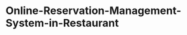 # Online-Reservation-Management-System-in-Restaurant
<img src="1.png"  alt="">
<img src="2.png"  alt="">
<img src="3.png"  alt="">
<img src="4.png"  alt="">
<img src="5.png"  alt="">
<img src="6.png"  alt="">
<img src="7.png"  alt="">
<img src="8.png"  alt="">
<img src="9.png"  alt="">
<img src="10.png"  alt="">
<img src="11.png"  alt="">


